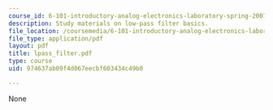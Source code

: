```yaml
---
course_id: 6-101-introductory-analog-electronics-laboratory-spring-2007
description: Study materials on low-pass filter basics.
file_location: /coursemedia/6-101-introductory-analog-electronics-laboratory-spring-2007/974637ab09f4d067eecbf603434c49b0_lpass_filter.pdf
file_type: application/pdf
layout: pdf
title: lpass_filter.pdf
type: course
uid: 974637ab09f4d067eecbf603434c49b0

---
```

None